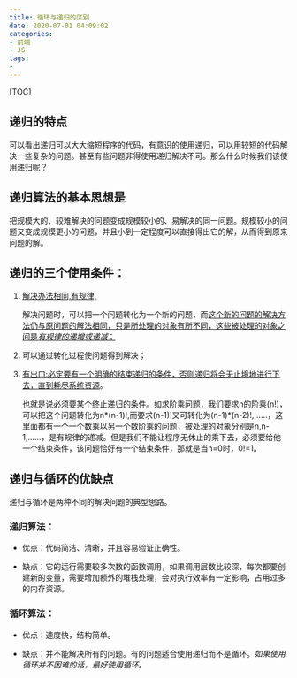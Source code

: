 ```yaml
---
title: 循环与递归的区别
date: 2020-07-01 04:09:02
categories: 
- 前端
- JS
tags: 
-  
---
```


[TOC]



## 递归的特点

可以看出递归可以大大缩短程序的代码，有意识的使用递归，可以用较短的代码解决一些复杂的问题。甚至有些问题非得使用递归解决不可。那么什么时候我们该使用递归呢？

 

## 递归算法的基本思想是

把规模大的、较难解决的问题变成规模较小的、易解决的同一问题。规模较小的问题又变成规模更小的问题，并且小到一定程度可以直接得出它的解，从而得到原来问题的解。 

 

## 递归的三个使用条件：

1. <u>解决办法相同,有规律,</u>

   解决问题时，可以把一个问题转化为一个新的问题，而<u>这个新的问题的解决方法仍与原问题的解法相同，只是所处理的对象有所不同，这些被处理的对象之间是*有规律的递增或递减*；</u>

2. 可以通过转化过程使问题得到解决；

3. <u>有出口:必定要有一个明确的结束递归的条件，否则递归将会无止境地进行下去，直到耗尽系统资源</u>。

   也就是说必须要某个终止递归的条件。如求阶乘问题，我们要求n的阶乘(n!)，可以把这个问题转化为n*(n-1)!,而要求(n-1)!又可转化为(n-1)*(n-2)!,……，这里面都有一个一个数乘以另一个数阶乘的问题，被处理的对象分别是n,n-1,……，是有规律的递减。但是我们不能让程序无休止的乘下去，必须要给他一个结束条件，该问题恰好有一个结束条件，那就是当n=0时，0!=1。

 

 

## 递归与循环的优缺点

 递归与循环是两种不同的解决问题的典型思路。

### 递归算法： 

* 优点：代码简洁、清晰，并且容易验证正确性。

* 缺点：它的运行需要较多次数的函数调用，如果调用层数比较深，每次都要创建新的变量，需要增加额外的堆栈处理，会对执行效率有一定影响，占用过多的内存资源。

### 循环算法：  

* 优点：速度快，结构简单。

* 缺点：并不能解决所有的问题。有的问题适合使用递归而不是循环。*如果使用循环并不困难的话，最好使用循环。*